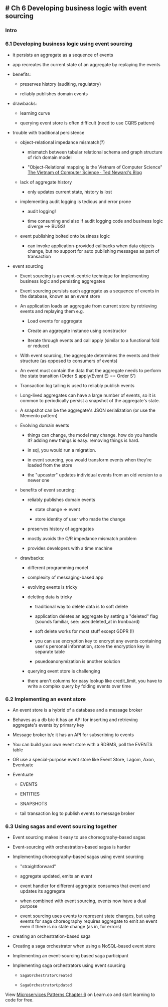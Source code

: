 ## # Ch 6 Developing business logic with event sourcing

### Intro

### 6.1 Developing business logic using event sourcing

- it persists an aggregate as a sequence of events

- app recreates the current state of an aggregate by replaying the events

- benefits:

  - preserves history (auditing, regulatory)

  - reliably publishes domain events 

- drawbacks:

  - learning curve

  - querying event store is often difficult (need to use CQRS pattern)

- trouble with traditional persistence

  - object-relational impedance mismatch(?)

    - mismatch between tabular relational schema and graph structure of rich domain model

    - "Object-Relational mapping is the Vietnam of Computer Science" [The Vietnam of Computer Science · Ted Neward's Blog](http://blogs.tedneward.com/post/the-vietnam-of-computer-science/)

  - lack of aggregate history

    - only updates current state, history is lost

  - implementing audit logging is tedious and error prone

    - audit logging! 

    - time consuming and also if audit logging code and business logic diverge ==> BUGS!

  - event publishing bolted onto business logic

    - can invoke application-provided callbacks when data objects change, but no support for auto publishing messages as part of transaction

- event sourcing

  - Event sourcing is an event-centric technique for implementing business logic and persisting aggregates

  - Event sourcing persists each aggregate as a sequence of events in the database, known as an event store

  - An application loads an aggregate from current store by retrieving events and replaying them e.g.

    - Load events for aggregate

    - Create an aggregate instance using constructor

    - Iterate through events and call apply (similar to a functional fold or reduce)

  - With event sourcing, the aggregate determines the events and their structure (as opposed to consumers of events)

  - An event must contain the data that the aggregate needs to perform the state transition (Order S.apply(Event E) == Order S')

  - Transaction log tailing is used to reliably publish events 

  - Long-lived aggregates can have a large number of events, so it is common to periodically persist a snapshot of the aggregate's state.

  - A snapshot can be the aggregate's JSON serialization (or use the Memento pattern)

  - Evolving domain events

    - things can change, the model may change. how do you handle it? adding new things is easy. removing things is hard.

    - in sql, you would run a migration.

    - in event sourcing, you would transform events when they're loaded from the store

    - the "upcaster" updates individual events from an old version to a newer one 

  - benefits of event sourcing:

    - reliably publishes domain events

      - state change => event

      - store identity of user who made the change

    - preserves history of aggregates

    - mostly avoids the O/R impedance mismatch problem

    - provides developers with a time machine

  - drawbacks:

    - different programming model

    - complexity of messaging-based app

    - evolving events is tricky

    - deleting data is tricky

      - traditional way to delete data is to soft delete 

      - application deletes an aggregate by setting a "deleted" flag (sounds familiar, see: user.deleted_at in Ironboard)

      - soft delete works for most stuff except GDPR (!)

      - you can use encryption key to encrypt any events containing user's personal information, store the encryption key in separate table

      - psuedoanonymization is another solution

    - querying event store is challenging

	- there aren't columns for easy lookup like credit_limit, you have to write a complex query by folding events over time 

### 6.2 Implementing an event store

  - An event store is a hybrid of a database and a message broker

  - Behaves as a db b/c it has an API for inserting and retrieving aggregate's events by primary key

  - Message broker b/c it has an API for subscribing to events

  - You can build your own event store with a RDBMS, poll the EVENTS table

  - OR use a special-purpose event store like Event Store, Lagom, Axon, Eventuate

  - Eventuate

    - EVENTS

    - ENTITIES

    - SNAPSHOTS

    - tail transaction log to publish events to message broker

### 6.3 Using sagas and event sourcing together

  - Event sourcing makes it easy to use choreography-based sagas

  - Event-sourcing with orchestration-based sagas is harder

  - Implementing choreography-based sagas using event sourcing

    - "straightforward"

    - aggregate updated, emits an event

    - event handler for different aggregate consumes that event and updates its aggregate

    - when combined with event sourcing, events now have a dual purpose

    - event sourcing uses events to represent state changes, but using events for saga choreography requires aggregate to emit an event even if there is no state change (as in, for errors)

  - creating an orchestration-based saga

  - Creating a saga orchestrator when using a NoSQL-based event store

  - Implementing an event-sourcing based saga participant

  - Implementing saga orchestrators using event sourcing

    - `SagaOrchestratorCreated`

    - `SagaOrchestratorUpdated`
<p class='util--hide'>View <a href='https://learn.co/lessons/microservices-patterns-chapter-6'>Microservices Patterns Chapter 6</a> on Learn.co and start learning to code for free.</p>
